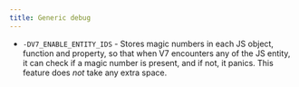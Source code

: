 ```yaml
---
title: Generic debug
---
```


- `-DV7_ENABLE_ENTITY_IDS` - Stores magic numbers in each JS object, function
  and property, so that when V7 encounters any of the JS entity, it can check
  if a magic number is present, and if not, it panics. This feature does _not_
  take any extra space.
